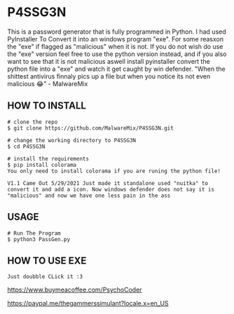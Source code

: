 # P4SSG3N
This is a password generator that is fully programmed in Python. I had used PyInstaller To Convert it into an windows program "exe". For some reasxon the "exe" if flagged as "malicious" when it is not. If you do not wish do use the "exe" version feel free to use the python version instead, and if you also want to see that it is not malicious aswell install pyinstaller convert the python file into a "exe" and watch it get caught by win defender. "When the shittest antivirus finnaly pics up a file but when you notice its not even malicious 😂" - MalwareMix


## HOW TO INSTALL

```console
# clone the repo
$ git clone https://github.com/MalwareMix/P4SSG3N.git

# change the working directory to P4SSG3N
$ cd P4SSG3N

# install the requirements
$ pip install colorama
You only need to install colorama if you are runing the python file!

V1.1 Came Out 5/29/2021 Just made it standalone used "nuitka" to convert it and add a icon. Now windows defender does not say it is "malicious" and now we have one less pain in the ass 
```

## USAGE

```console
# Run The Program
$ python3 PassGen.py
```

## HOW TO USE EXE

```console
Just doubble CLick it :3
```
  https://www.buymeacoffee.com/PsychoCoder

  https://paypal.me/thegammerssimulant?locale.x=en_US
